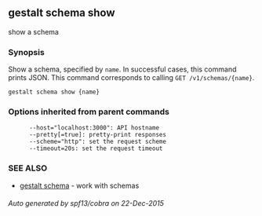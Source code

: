 ## gestalt schema show

show a schema

### Synopsis


Show a schema, specified by `name`. In successful cases, this command prints JSON. This command corresponds to calling `GET /v1/schemas/{name}`.

```
gestalt schema show {name}
```

### Options inherited from parent commands

```
      --host="localhost:3000": API hostname
      --pretty[=true]: pretty-print responses
      --scheme="http": set the request scheme
      --timeout=20s: set the request timeout
```

### SEE ALSO
* [gestalt schema](gestalt_schema.md)	 - work with schemas

###### Auto generated by spf13/cobra on 22-Dec-2015
